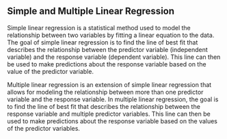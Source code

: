 ## Simple and Multiple Linear Regression

Simple linear regression is a statistical method used to model the relationship between two variables by fitting a linear equation to the data. The goal of simple linear regression is to find the line of best fit that describes the relationship between the predictor variable (independent variable) and the response variable (dependent variable). This line can then be used to make predictions about the response variable based on the value of the predictor variable.

Multiple linear regression is an extension of simple linear regression that allows for modeling the relationship between more than one predictor variable and the response variable. In multiple linear regression, the goal is to find the line of best fit that describes the relationship between the response variable and multiple predictor variables. This line can then be used to make predictions about the response variable based on the values of the predictor variables.


